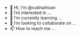 - 👋 Hi, I’m @vukhaihoan
- 👀 I’m interested in ...
- 🌱 I’m currently learning ...
- 💞️ I’m looking to collaborate on ...
- 📫 How to reach me ...

<!---
vukhaihoan/vukhaihoan is a ✨ special ✨ repository because its `README.md` (this file) appears on your GitHub profile.
You can click the Preview link to take a look at your changes.
--->

